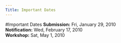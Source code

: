 ```yaml
---
Title: Important Dates
---
```

#Important Dates
**Submission:** Fri, January 29, 2010
<br>**Notification:** Wed, February 17, 2010
<br>**Workshop:** Sat, May 1, 2010
